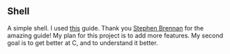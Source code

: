 ## Shell
A simple shell. I used [this](https://brennan.io/2015/01/16/write-a-shell-in-c/) guide. Thank you [Stephen Brennan](https://github.com/brenns10) for the amazing guide!
My plan for this project is to add more features. My second goal is to get better at C, and to understand it better.